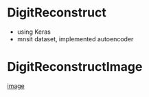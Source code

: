 # DigitReconstruct
- using Keras 
- mnsit dataset, implemented autoencoder
# DigitReconstructImage
[image](![dL](https://github.com/najahaboobackar/DigitReconstruct/assets/118051146/9beb599b-afe9-4c10-b946-906a39a132ea)
)
